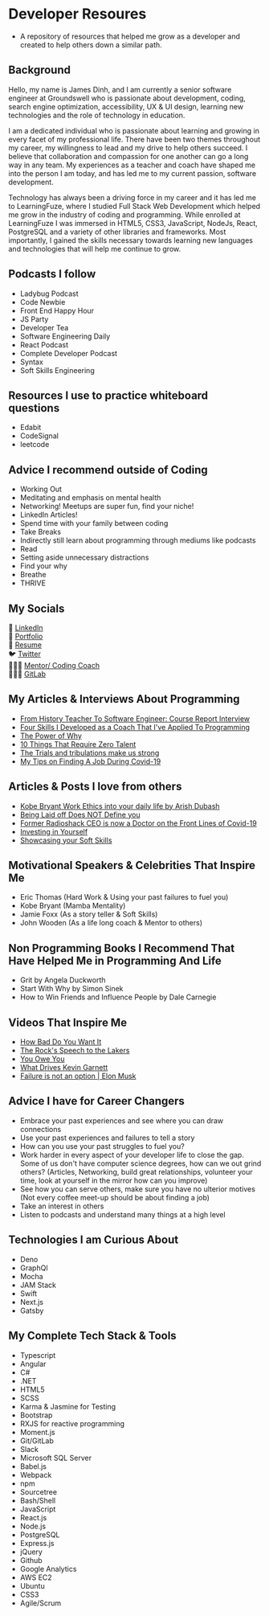 # Developer Resoures
- A repository of resources that helped me grow as a developer and created to help others down a similar path.

## Background
Hello, my name is James Dinh, and I am currently a senior software engineer at Groundswell who is passionate about development, coding, search engine optimization, accessibility, UX & UI design, learning new technologies and the role of technology in education.

I am a dedicated individual who is passionate about learning and growing in every facet of my professional life. There have been two themes throughout my career, my willingness to lead and my drive to help others succeed. I believe that collaboration and compassion for one another can go a long way in any team. My experiences as a teacher and coach have shaped me into the person I am today, and has led me to my current passion, software development.

Technology has always been a driving force in my career and it has led me to LearningFuze, where I studied Full Stack Web Development which helped me grow in the industry of coding and programming. While enrolled at LearningFuze I was immersed in HTML5, CSS3, JavaScript, NodeJs, React, PostgreSQL and a variety of other libraries and frameworks. Most importantly, I gained the skills necessary towards learning new languages and technologies that will help me continue to grow.

## Podcasts I follow
- Ladybug Podcast
- Code Newbie
- Front End Happy Hour
- JS Party
- Developer Tea
- Software Engineering Daily
- React Podcast
- Complete Developer Podcast
- Syntax
- Soft Skills Engineering


## Resources I use to practice whiteboard questions
- Edabit 
- CodeSignal
- leetcode 

## Advice I recommend outside of Coding
- Working Out
- Meditating and emphasis on mental health
- Networking! Meetups are super fun, find your niche!
- LinkedIn Articles!
- Spend time with your family between coding
- Take Breaks
- Indirectly still learn about programming through mediums like podcasts
- Read 
- Setting aside unnecessary distractions
- Find your why 
- Breathe
- THRIVE 

## My Socials
🔌 [LinkedIn](https://www.linkedin.com/in/jdinh8124/)<br /> 
🔗 [Portfolio](https://jamestdinh.com/)<br /> 
💼 [Resume](https://drive.google.com/file/d/1e1ENhtUm4c7rVg7a-6Mi21lYzF8iQCuV/view?usp=sharing)<br /> 
🐦 [Twitter](https://twitter.com/jdinh8124)<br /> 
👨🏻‍🏫 [Mentor/ Coding Coach](https://mentors.codingcoach.io/?name=James+Dinh)<br /> 
👨🏽‍💻 [GitLab](https://gitlab.com/jdinh8124)<br /> 

## My Articles & Interviews About Programming
- [From History Teacher To Software Engineer: Course Report Interview](https://www.coursereport.com/blog/from-teacher-to-remote-software-engineer-why-james-chose-learningfuze)
- [Four Skills I Developed as a Coach That I've Applied To Programming](https://www.linkedin.com/pulse/four-skills-i-developed-coach-ive-applied-programming-james-dinh/)
- [The Power of Why](https://www.linkedin.com/pulse/power-why-james-dinh/)
- [10 Things That Require Zero Talent](https://www.linkedin.com/feed/update/urn:li:activity:6635591280305025024/)
- [The Trials and tribulations make us strong](https://www.linkedin.com/posts/jdinh8124_things-that-happened-to-me-during-my-job-activity-6669713512278970368-B3Uv)
- [My Tips on Finding A Job During Covid-19](https://www.youtube.com/watch?v=8DHsoY5eCzA)


## Articles & Posts I love from others
- [Kobe Bryant Work Ethics into your daily life by Arish Dubash](https://www.linkedin.com/pulse/8-ways-immortalize-kobe-bryants-work-ethic-your-daily-arish-dubash/)
- [Being Laid off Does NOT Define you](https://www.linkedin.com/posts/rsweeney21_layoffs-covid19-activity-6661675705639718912-MBfM)
- [Former Radioshack CEO is now a Doctor on the Front Lines of Covid-19](https://nationalpost.com/news/canada/second-act-former-ceo-of-radioshack-now-an-er-doctor-on-frontlines-of-covid-19-fight)
- [Investing in Yourself](https://www.linkedin.com/posts/adrianpetrie_mindset-belief-trust-activity-6661443648921702401-DLzr)
- [Showcasing your Soft Skills](https://www.linkedin.com/posts/shakhloziyodullaeva_shakhloziyodullaeva-linkedin-careeradvices-activity-6667971752003432448-ZCLv)

## Motivational Speakers & Celebrities That Inspire Me
- Eric Thomas (Hard Work & Using your past failures to fuel you)
- Kobe Bryant (Mamba Mentality)
- Jamie Foxx (As a story teller & Soft Skills)
- John Wooden (As a life long coach & Mentor to others) 

## Non Programming Books I Recommend That Have Helped Me in Programming And Life
- Grit by Angela Duckworth
- Start With Why by Simon Sinek
- How to Win Friends and Influence People by Dale Carnegie

## Videos That Inspire Me
- [How Bad Do You Want It](https://www.youtube.com/watch?v=-raYgOmYPvQ)
- [The Rock's Speech to the Lakers](https://www.youtube.com/watch?v=W5tlGJwvmCQ&t=3s) 
- [You Owe You](https://www.youtube.com/watch?v=7Oxz060iedY) 
- [What Drives Kevin Garnett](https://www.youtube.com/watch?v=p2bwsLSeYcc)  
- [Failure is not an option | Elon Musk](https://www.youtube.com/watch?v=k9zTr2MAFRg&t=198s)

## Advice I have for Career Changers
- Embrace your past experiences and see where you can draw connections
- Use your past experiences and failures to tell a story
- How can you use your past struggles to fuel you?
- Work harder in every aspect of your developer life to close the gap. Some of us don't have computer science degrees, how can we out grind others? (Articles, Networking, build great relationships, volunteer your time, look at yourself in the mirror how can you improve)
- See how you can serve others, make sure you have no ulterior motives (Not every coffee meet-up should be about finding a job)
- Take an interest in others
- Listen to podcasts and understand many things at a high level

## Technologies I am Curious About
- Deno
- GraphQl
- Mocha 
- JAM Stack
- Swift
- Next.js
- Gatsby

## My Complete Tech Stack & Tools
- Typescript
- Angular 
- C# 
- .NET 
- HTML5
- SCSS
- Karma & Jasmine for Testing
- Bootstrap 
- RXJS for reactive programming
- Moment.js
- Git/GitLab
- Slack
- Microsoft SQL Server
- Babel.js
- Webpack
- npm
- Sourcetree
- Bash/Shell
- JavaScript
- React.js
- Node.js
- PostgreSQL
- Express.js
- jQuery
- Github
- Google Analytics
- AWS EC2
- Ubuntu
- CSS3
- Agile/Scrum
